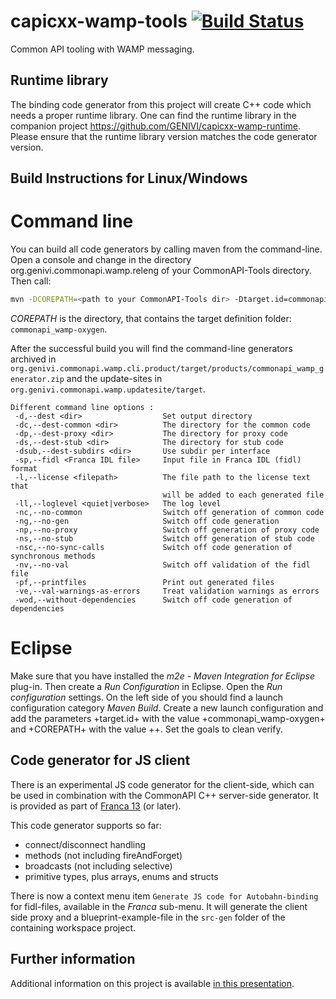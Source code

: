 # capicxx-wamp-tools [![Build Status](https://travis-ci.org/GENIVI/capicxx-wamp-tools.svg?branch=master)](https://travis-ci.org/GENIVI/capicxx-wamp-tools)
Common API tooling with WAMP messaging.

## Runtime library

The binding code generator from this project will create C++ code which needs a proper runtime library.
One can find the runtime library in the companion project https://github.com/GENIVI/capicxx-wamp-runtime.
Please ensure that the runtime library version matches the code generator version.

## Build Instructions for Linux/Windows

# Command line

You can build all code generators by calling maven from the command-line. Open a console and change in the directory org.genivi.commonapi.wamp.releng of your CommonAPI-Tools directory. Then call:

```bash
mvn -DCOREPATH=<path to your CommonAPI-Tools dir> -Dtarget.id=commonapi_wamp-oxygen clean verify
```
_COREPATH_ is the directory, that contains the target definition folder: `commonapi_wamp-oxygen`.

After the successful build you will find the command-line generators archived in `org.genivi.commonapi.wamp.cli.product/target/products/commonapi_wamp_generator.zip` and the update-sites in `org.genivi.commonapi.wamp.updatesite/target`.


```
Different command line options :
 -d,--dest <dir>                  Set output directory
 -dc,--dest-common <dir>          The directory for the common code
 -dp,--dest-proxy <dir>           The directory for proxy code
 -ds,--dest-stub <dir>            The directory for stub code
 -dsub,--dest-subdirs <dir>       Use subdir per interface
 -sp,--fidl <Franca IDL file>     Input file in Franca IDL (fidl) format
 -l,--license <filepath>          The file path to the license text that
                                  will be added to each generated file
 -ll,--loglevel <quiet|verbose>   The log level
 -nc,--no-common                  Switch off generation of common code
 -ng,--no-gen                     Switch off code generation
 -np,--no-proxy                   Switch off generation of proxy code
 -ns,--no-stub                    Switch off generation of stub code
 -nsc,--no-sync-calls             Switch off code generation of synchronous methods
 -nv,--no-val					  Switch off validation of the fidl file
 -pf,--printfiles				  Print out generated files
 -ve,--val-warnings-as-errors	  Treat validation warnings as errors
 -wod,--without-dependencies	  Switch off code generation of dependencies
```

# Eclipse

Make sure that you have installed the _m2e - Maven Integration for Eclipse_ plug-in. Then create a _Run Configuration_ in Eclipse. Open the _Run configuration_ settings. On the left side of you should find a launch configuration category _Maven Build_. Create a new launch configuration and add the parameters +target.id+ with the value +commonapi_wamp-oxygen+ and +COREPATH+ with the value +<path to your CommonAPI-Tools dir>+. Set the goals to clean verify.

## Code generator for JS client

There is an experimental JS code generator for the client-side, which can be used in combination with the 
CommonAPI C++ server-side generator.
It is provided as part of [Franca 13](https://github.com/franca/franca/releases/tag/v0.13.0) (or later).

This code generator supports so far:
- connect/disconnect handling
- methods (not including fireAndForget)
- broadcasts (not including selective)
- primitive types, plus arrays, enums and structs

There is now a context menu item `Generate JS code for Autobahn-binding` for fidl-files, available in the _Franca_ sub-menu. It will generate the client side proxy and a blueprint-example-file in the `src-gen` folder of the containing workspace project.

## Further information

Additional information on this project is available [in this presentation](https://projects.itemis.de/html/web-presentations/kbi/2017/2017_05_genivi_amm_francaweb/#/).
